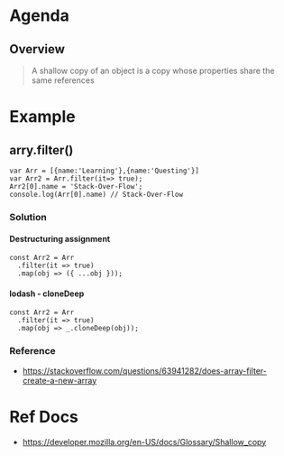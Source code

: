 # Agenda
## Overview
> A shallow copy of an object is a copy whose properties share the same references

# Example
## arry.filter()
```
var Arr = [{name:'Learning'},{name:'Questing'}]
var Arr2 = Arr.filter(it=> true);
Arr2[0].name = 'Stack-Over-Flow';
console.log(Arr[0].name) // Stack-Over-Flow
```
### Solution
#### Destructuring assignment
```
const Arr2 = Arr
  .filter(it => true)
  .map(obj => ({ ...obj }));
```
#### lodash - cloneDeep
```
const Arr2 = Arr
  .filter(it => true)
  .map(obj => _.cloneDeep(obj));
```

### Reference
- https://stackoverflow.com/questions/63941282/does-array-filter-create-a-new-array


# Ref Docs
- https://developer.mozilla.org/en-US/docs/Glossary/Shallow_copy
